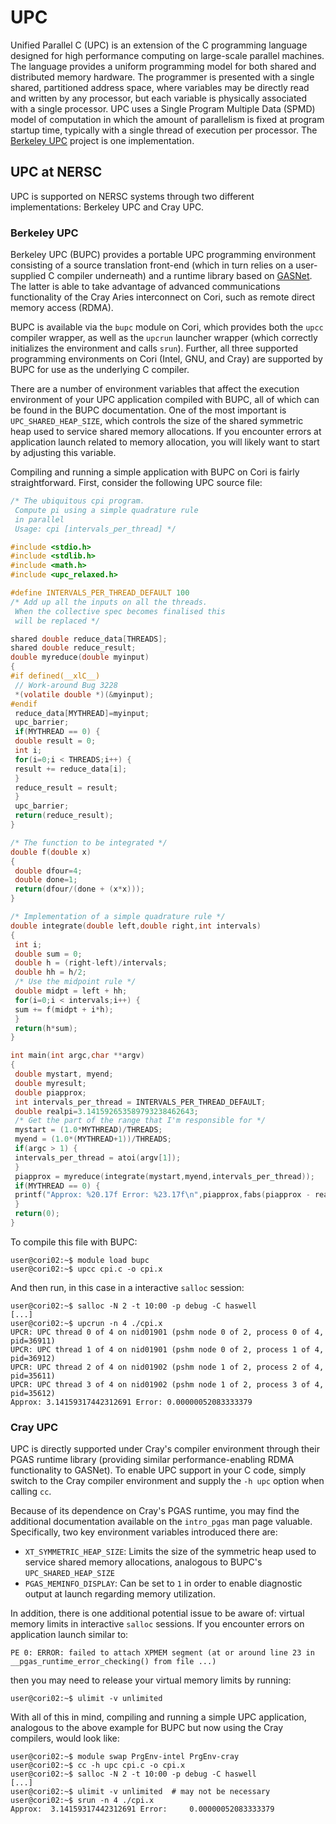 # UPC

Unified Parallel C (UPC) is an extension of the C programming language
designed for high performance computing on large-scale parallel machines. The
language provides a uniform programming model for both shared and distributed
memory hardware. The programmer is presented with a single shared, partitioned
address space, where variables may be directly read and written by any
processor, but each variable is physically associated with a single processor.
UPC uses a Single Program Multiple Data (SPMD) model of computation in which
the amount of parallelism is fixed at program startup time, typically with a
single thread of execution per processor. The [Berkeley
UPC](https://upc.lbl.gov/) project is one implementation.

## UPC at NERSC

UPC is supported on NERSC systems through two different implementations:
Berkeley UPC and Cray UPC.

### Berkeley UPC

Berkeley UPC (BUPC) provides a portable UPC programming environment consisting
of a source translation front-end (which in turn relies on a user-supplied C
compiler underneath) and a runtime library based on
[GASNet](https://gasnet.lbl.gov/). The latter is able to take advantage of
advanced communications functionality of the Cray Aries interconnect on Cori,
such as remote direct memory access (RDMA).

BUPC is available via the `bupc` module on Cori, which provides both the `upcc`
compiler wrapper, as well as the `upcrun` launcher wrapper (which correctly
initializes the environment and calls `srun`). Further, all three supported
programming environments on Cori (Intel, GNU, and Cray) are supported by BUPC
for use as the underlying C compiler.

There are a number of environment variables that affect the execution
environment of your UPC application compiled with BUPC, all of which can be
found in the BUPC documentation. One of the most important is
`UPC_SHARED_HEAP_SIZE`, which controls the size of the shared symmetric heap
used to service shared memory allocations. If you encounter errors at
application launch related to memory allocation, you will likely want to start
by adjusting this variable.

Compiling and running a simple application with BUPC on Cori is fairly
straightforward. First, consider the following UPC source file:

```C
/* The ubiquitous cpi program.
 Compute pi using a simple quadrature rule
 in parallel
 Usage: cpi [intervals_per_thread] */

#include <stdio.h>
#include <stdlib.h>
#include <math.h>
#include <upc_relaxed.h>

#define INTERVALS_PER_THREAD_DEFAULT 100
/* Add up all the inputs on all the threads.
 When the collective spec becomes finalised this
 will be replaced */

shared double reduce_data[THREADS];
shared double reduce_result;
double myreduce(double myinput)
{
#if defined(__xlC__)
 // Work-around Bug 3228
 *(volatile double *)(&myinput);
#endif
 reduce_data[MYTHREAD]=myinput;
 upc_barrier;
 if(MYTHREAD == 0) {
 double result = 0;
 int i;
 for(i=0;i < THREADS;i++) {
 result += reduce_data[i];
 }
 reduce_result = result;
 }
 upc_barrier;
 return(reduce_result);
}

/* The function to be integrated */
double f(double x)
{
 double dfour=4;
 double done=1;
 return(dfour/(done + (x*x)));
}

/* Implementation of a simple quadrature rule */
double integrate(double left,double right,int intervals)
{
 int i;
 double sum = 0;
 double h = (right-left)/intervals;
 double hh = h/2;
 /* Use the midpoint rule */
 double midpt = left + hh;
 for(i=0;i < intervals;i++) {
 sum += f(midpt + i*h);
 }
 return(h*sum);
}

int main(int argc,char **argv)
{
 double mystart, myend;
 double myresult;
 double piapprox;
 int intervals_per_thread = INTERVALS_PER_THREAD_DEFAULT;
 double realpi=3.141592653589793238462643;
 /* Get the part of the range that I'm responsible for */
 mystart = (1.0*MYTHREAD)/THREADS;
 myend = (1.0*(MYTHREAD+1))/THREADS;
 if(argc > 1) {
 intervals_per_thread = atoi(argv[1]);
 }
 piapprox = myreduce(integrate(mystart,myend,intervals_per_thread));
 if(MYTHREAD == 0) {
 printf("Approx: %20.17f Error: %23.17f\n",piapprox,fabs(piapprox - realpi));
 }
 return(0);
}
```

To compile this file with BUPC:

```console
user@cori02:~$ module load bupc
user@cori02:~$ upcc cpi.c -o cpi.x
```

And then run, in this case in a interactive `salloc` session:

```slurm
user@cori02:~$ salloc -N 2 -t 10:00 -p debug -C haswell
[...]
user@cori02:~$ upcrun -n 4 ./cpi.x
UPCR: UPC thread 0 of 4 on nid01901 (pshm node 0 of 2, process 0 of 4, pid=36911)
UPCR: UPC thread 1 of 4 on nid01901 (pshm node 0 of 2, process 1 of 4, pid=36912)
UPCR: UPC thread 2 of 4 on nid01902 (pshm node 1 of 2, process 2 of 4, pid=35611)
UPCR: UPC thread 3 of 4 on nid01902 (pshm node 1 of 2, process 3 of 4, pid=35612)
Approx: 3.14159317442312691 Error: 0.00000052083333379
```

### Cray UPC

UPC is directly supported under Cray's compiler environment through their PGAS
runtime library (providing similar performance-enabling RDMA functionality to
GASNet). To enable UPC support in your C code, simply switch to the Cray
compiler environment and supply the `-h upc` option when calling `cc`.

Because of its dependence on Cray's PGAS runtime, you may find the additional
documentation available on the `intro_pgas` man page valuable. Specifically,
two key environment variables introduced there are:

  - `XT_SYMMETRIC_HEAP_SIZE`: Limits the size of the symmetric heap used to
    service shared memory allocations, analogous to BUPC's `UPC_SHARED_HEAP_SIZE`
  - `PGAS_MEMINFO_DISPLAY`: Can be set to `1` in order to enable diagnostic
    output at launch regarding memory utilization.

In addition, there is one additional potential issue to be aware of: virtual
memory limits in interactive `salloc` sessions. If you encounter errors on
application launch similar to:

```console
PE 0: ERROR: failed to attach XPMEM segment (at or around line 23 in __pgas_runtime_error_checking() from file ...)
```

then you may need to release your virtual memory limits by running:

```console
user@cori02:~$ ulimit -v unlimited
```

With all of this in mind, compiling and running a simple UPC application,
analogous to the above example for BUPC but now using the Cray compilers, would
look like:

```slurm
user@cori02:~$ module swap PrgEnv-intel PrgEnv-cray
user@cori02:~$ cc -h upc cpi.c -o cpi.x
user@cori02:~$ salloc -N 2 -t 10:00 -p debug -C haswell
[...]
user@cori02:~$ ulimit -v unlimited  # may not be necessary
user@cori02:~$ srun -n 4 ./cpi.x
Approx:  3.14159317442312691 Error:     0.00000052083333379
```
